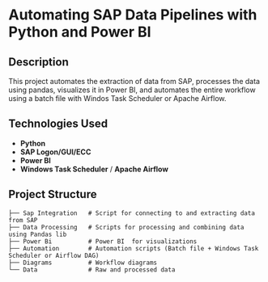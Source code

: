 # Automating SAP Data Pipelines with Python and Power BI

## Description
This project automates the extraction of data from SAP, processes the data using pandas, visualizes it in Power BI, and automates the entire workflow using a batch file with Windos Task Scheduler or Apache Airflow.

## Technologies Used
- **Python** 
- **SAP Logon/GUI/ECC** 
- **Power BI**
- **Windows Task Scheduler** / **Apache Airflow**

## Project Structure
```plaintext
├── Sap Integration   # Script for connecting to and extracting data from SAP
├── Data Processing   # Scripts for processing and combining data using Pandas lib
├── Power Bi          # Power BI  for visualizations
├── Automation        # Automation scripts (Batch file + Windows Task Scheduler or Airflow DAG)
├── Diagrams          # Workflow diagrams
└── Data              # Raw and processed data
